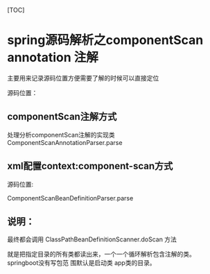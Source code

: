 [TOC]



# spring源码解析之componentScan annotation 注解

主要用来记录源码位置方便需要了解的时候可以直接定位

源码位置：

## componentScan注解方式

处理分析componentScan注解的实现类 ComponentScanAnnotationParser.parse



## xml配置context:component-scan方式

源码位置:

ComponentScanBeanDefinitionParser.parse 





## 说明：

最终都会调用 ClassPathBeanDefinitionScanner.doScan 方法

就是把指定目录的所有类都读出来，一个一个循环解析包含注解的类。springboot没有写包范 围默认是启动类 app类的目录。